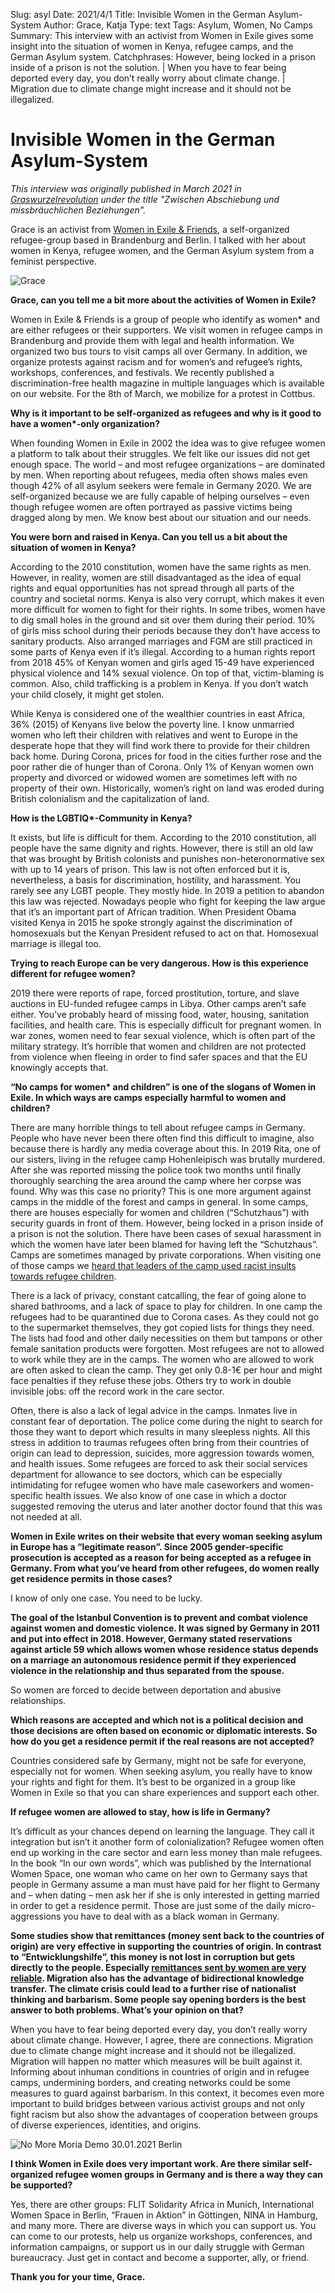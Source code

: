Slug: asyl
Date: 2021/4/1
Title: Invisible Women in the German Asylum-System
Author: Grace, Katja
Type: text
Tags: Asylum, Women, No Camps
Summary: This interview with an activist from Women in Exile gives some insight into the situation of women in Kenya, refugee camps, and the German Asylum system.
Catchphrases: However, being locked in a prison inside of a prison is not the solution. | When you have to fear being deported every day, you don’t really worry about climate change. | Migration due to climate change might increase and it should not be illegalized.

# Invisible Women in the German Asylum-System

<i>This interview was originally published in March 2021 in <a href="https://www.graswurzel.net/gwr/category/ausgaben/457-maerz-2021/" target="__blank">Graswurzelrevolution</a> under the title "Zwischen Abschiebung und missbräuchlichen Beziehungen".</i>

Grace is an activist from <a href="https://www.women-in-exile.net/" target="__blank">Women in Exile & Friends</a>, a self-organized refugee-group based in Brandenburg and Berlin. I talked with her about women in Kenya, refugee women, and the German Asylum system from a feminist perspective.

<img src="/images/asyl_grace.jpg" alt="Grace">

<b>Grace, can you tell me a bit more about the activities of Women in Exile?</b>

Women in Exile & Friends is a group of people who identify as women* and are either refugees or their supporters. We visit women in refugee camps in Brandenburg and provide them with legal and health information. We organized two bus tours to visit camps all over Germany. In addition, we organize protests against racism and for women’s and refugee’s rights, workshops, conferences, and festivals. We recently published a discrimination-free health magazine in multiple languages which is available on our website. For the 8th of March, we mobilize for a protest in Cottbus.

<b>Why is it important to be self-organized as refugees and why is it good to have a women*-only organization?</b>

When founding Women in Exile in 2002 the idea was to give refugee women a platform to talk about their struggles. We felt like our issues did not get enough space. The world – and most refugee organizations – are dominated by men. When reporting about refugees, media often shows males even though 42% of all asylum seekers were female in Germany 2020. We are self-organized because we are fully capable of helping ourselves – even though refugee women are often portrayed as passive victims being dragged along by men. We know best about our situation and our needs.

<b>You were born and raised in Kenya. Can you tell us a bit about the situation of women in Kenya?</b>

According to the 2010 constitution, women have the same rights as men. However, in reality, women are still disadvantaged as the idea of equal rights and equal opportunities has not spread through all parts of the country and societal norms. Kenya is also very corrupt, which makes it even more difficult for women to fight for their rights. In some tribes, women have to dig small holes in the ground and sit over them during their period. 10% of girls miss school during their periods because they don’t have access to sanitary products. Also arranged marriages and FGM are still practiced in some parts of Kenya even if it’s illegal. According to a human rights report from 2018 45% of Kenyan women and girls aged 15-49 have experienced physical violence and 14% sexual violence. On top of that, victim-blaming is common. Also, child trafficking is a problem in Kenya. If you don’t watch your child closely, it might get stolen.

While Kenya is considered one of the wealthier countries in east Africa, 36% (2015) of Kenyans live below the poverty line. I know unmarried women who left their children with relatives and went to Europe in the desperate hope that they will find work there to provide for their children back home. During Corona, prices for food in the cities further rose and the poor rather die of hunger than of Corona. Only 1% of Kenyan women own property and divorced or widowed women are sometimes left with no property of their own. Historically, women’s right on land was eroded during British colonialism and the capitalization of land.

<b>How is the LGBTIQ*-Community in Kenya?</b>

It exists, but life is difficult for them. According to the 2010 constitution, all people have the same dignity and rights. However, there is still an old law that was brought by British colonists and punishes non-heteronormative sex with up to 14 years of prison. This law is not often enforced but it is, nevertheless, a basis for discrimination, hostility, and harassment. You rarely see any LGBT people. They mostly hide. In 2019 a petition to abandon this law was rejected. Nowadays people who fight for keeping the law argue that it’s an important part of African tradition. When President Obama visited Kenya in 2015 he spoke strongly against the discrimination of homosexuals but the Kenyan President refused to act on that. Homosexual marriage is illegal too.

<b>Trying to reach Europe can be very dangerous. How is this experience different for refugee women?</b>

2019 there were reports of rape, forced prostitution, torture, and slave auctions in EU-funded refugee camps in Libya. Other camps aren’t safe either. You’ve probably heard of missing food, water, housing, sanitation facilities, and health care. This is especially difficult for pregnant women. In war zones, women need to fear sexual violence, which is often part of the military strategy.  It’s horrible that women and children are not protected from violence when fleeing in order to find safer spaces and that the EU knowingly accepts that.

<b>“No camps for women* and children” is one of the slogans of Women in Exile. In which ways are camps especially harmful to women and children?</b>

There are many horrible things to tell about refugee camps in Germany. People who have never been there often find this difficult to imagine, also because there is hardly any media coverage about this. In 2019 Rita, one of our sisters, living in the refugee camp Hohenleipisch was brutally murdered. After she was reported missing the police took two months until finally thoroughly searching the area around the camp where her corpse was found. Why was this case no priority? This is one more argument against camps in the middle of the forest and camps in general. In some camps, there are houses especially for women and children (“Schutzhaus”) with security guards in front of them. However, being locked in a prison inside of a prison is not the solution. There have been cases of sexual harassment in which the women have later been blamed for having left the “Schutzhaus”. Camps are sometimes managed by private corporations. When visiting one of those camps we <a href="https://www.women-in-exile.net/machtmissbrauch-von-der-heimleitung/" target="__blank">heard that leaders of the camp used racist insults towards refugee children</a>.

There is a lack of privacy, constant catcalling, the fear of going alone to shared bathrooms, and a lack of space to play for children. In one camp the refugees had to be quarantined due to Corona cases. As they could not go to the supermarket themselves, they got copied lists for things they need. The lists had food and other daily necessities on them but tampons or other female sanitation products were forgotten. Most refugees are not to allowed to work while they are in the camps. The women who are allowed to work are often asked to clean the camp. They get only 0.8-1€ per hour and might face penalties if they refuse these jobs. Others try to work in double invisible jobs: off the record work in the care sector.

Often, there is also a lack of legal advice in the camps. Inmates live in constant fear of deportation. The police come during the night to search for those they want to deport which results in many sleepless nights. All this stress in addition to traumas refugees often bring from their countries of origin can lead to depression, suicides, more aggression towards women, and health issues. Some refugees are forced to ask their social services department for allowance to see doctors, which can be especially intimidating for refugee women who have male caseworkers and women-specific health issues. We also know of one case in which a doctor suggested removing the uterus and later another doctor found that this was not needed at all.

<b>Women in Exile writes on their website that every woman seeking asylum in Europe has a “legitimate reason”. Since 2005 gender-specific prosecution is accepted as a reason for being accepted as a refugee in Germany. From what you’ve heard from other refugees, do women really get residence permits in those cases?</b>

I know of only one case. You need to be lucky.

<b>The goal of the Istanbul Convention is to prevent and combat violence against women and domestic violence. It was signed by Germany in 2011 and put into effect in 2018. However, Germany stated reservations against article 59 which allows women whose residence status depends on a marriage an autonomous residence permit if they experienced violence in the relationship and thus separated from the spouse.</b>

So women are forced to decide between deportation and abusive relationships.

<b>Which reasons are accepted and which not is a political decision and those decisions are often based on economic or diplomatic interests. So how do you get a residence permit if the real reasons are not accepted?</b>

Countries considered safe by Germany, might not be safe for everyone, especially not for women.  When seeking asylum, you really have to know your rights and fight for them. It’s best to be organized in a group like Women in Exile so that you can share experiences and support each other.

<b>If refugee women are allowed to stay, how is life in Germany?</b>

It’s difficult as your chances depend on learning the language. They call it integration but isn’t it another form of colonialization? Refugee women often end up working in the care sector and earn less money than male refugees. In the book “In our own words”, which was published by the International Women Space, one woman who came on her own to Germany says that people in Germany assume a man must have paid for her flight to Germany and – when dating – men ask her if she is only interested in getting married in order to get a residence permit. Those are just some of the daily micro-aggressions you have to deal with as a black woman in Germany.

<b>Some studies show that remittances (money sent back to the countries of origin) are very effective in supporting the countries of origin. In contrast to “Entwicklungshilfe”, this money is not lost in corruption but gets directly to the people. Especially <a href="https://wol.iza.org/articles/feminization-of-migration-and-trends-in-remittances" target="__blank">remittances sent by women are very reliable</a>. Migration also has the advantage of bidirectional knowledge transfer. The climate crisis could lead to a further rise of nationalist thinking and barbarism. Some people say opening borders is the best answer to both problems. What’s your opinion on that?</b>

When you have to fear being deported every day, you don’t really worry about climate change. However, I agree, there are connections. Migration due to climate change might increase and it should not be illegalized. Migration will happen no matter which measures will be built against it. Informing about inhuman conditions in countries of origin and in refugee camps, undermining borders, and creating networks could be some measures to guard against barbarism. In this context, it becomes even more important to build bridges between various activist groups and not only fight racism but also show the advantages of cooperation between groups of diverse experiences, identities, and origins.

<img src="/images/asyl_no_moria.jpg" alt="No More Moria Demo 30.01.2021 Berlin">

<b>I think Women in Exile does very important work. Are there similar self-organized refugee women groups in Germany and is there a way they can be supported?</b>

Yes, there are other groups: FLIT Solidarity Africa in Munich, International Women Space in Berlin, “Frauen in Aktion” in Göttingen, NINA in Hamburg, and many more. There are diverse ways in which you can support us. You can come to our protests, help us organize workshops, conferences, and information campaigns, or support us in our daily struggle with German bureaucracy. Just get in contact and become a supporter, ally, or friend.

<b>Thank you for your time, Grace.</b>

